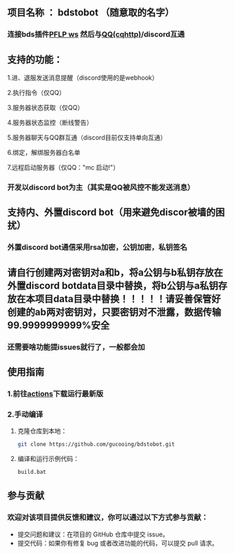 ## 项目名称 ： bdstobot （随意取的名字）

### 连接bds插件[PFLP ws](https://github.com/PixelFaramita/PixelFaramitaLuminousPolymerizationRes) 然后与[QQ(cqhttp)](https://github.com/Mrs4s/go-cqhttp)/discord互通

## 支持的功能：

1.进、退服发送消息提醒（discord使用的是webhook）

2.执行指令（仅QQ）

3.服务器状态获取（仅QQ）

4.服务器状态监控（断线警告）

5.服务器聊天与QQ群互通（discord目前仅支持单向互通）

6.绑定，解绑服务器白名单

7.远程启动服务器（仅QQ："mc 启动!"）

### 开发以discord bot为主（其实是QQ被风控不能发送消息）

## 支持内、外置discord bot（用来避免discor被墙的困扰）

### 外置discord bot通信采用rsa加密，公钥加密，私钥签名

## 请自行创建两对密钥对a和b，将a公钥与b私钥存放在外置discord botdata目录中替换，将b公钥与a私钥存放在本项目data目录中替换！！！！！请妥善保管好创建的ab两对密钥对，只要密钥对不泄露，数据传输99.9999999999%安全

### 还需要啥功能提issues就行了，一般都会加

## 使用指南

### 1.前往[actions](https://github.com/gucooing/bdstobot/actions)下载运行最新版

### 2.手动编译

1. 克隆仓库到本地：

   ```bash
   git clone https://github.com/gucooing/bdstobot.git
   ```

2. 编译和运行示例代码：

   ```bash
   build.bat
   ```


## 参与贡献

### 欢迎对该项目提供反馈和建议，你可以通过以下方式参与贡献：

- 提交问题和建议：在项目的 GitHub 仓库中提交 issue。
- 提交代码：如果你有修复 bug 或者改进功能的代码，可以提交 pull 请求。
